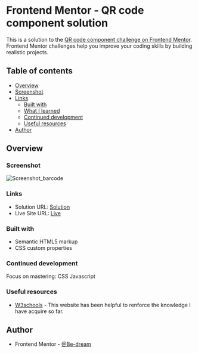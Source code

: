 # Frontend Mentor - QR code component solution

This is a solution to the [QR code component challenge on Frontend Mentor](https://www.frontendmentor.io/challenges/qr-code-component-iux_sIO_H). Frontend Mentor challenges help you improve your coding skills by building realistic projects. 

## Table of contents

- [Overview](#Overview)
- [Screenshot](#Screenshot)
- [Links](#links)
  - [Built with](#Built-with)
  - [What I learned](#what-i-learned)
  - [Continued development](#continued-development)
  - [Useful resources](#Useful-resources)
- [Author](#Author)


## Overview


### Screenshot
![Screenshot_barcode](https://user-images.githubusercontent.com/102902875/180748062-6843b172-135d-4cfb-9ef9-f72ca189f9a3.png)


### Links

- Solution URL: [Solution](https://github.com/Be-dream/Be-dream.github.io/blob/main/index.html)
- Live Site URL: [Live](https://be-dream.github.io/)


### Built with

- Semantic HTML5 markup
- CSS custom properties


### Continued development
Focus on mastering:
CSS 
Javascript


### Useful resources

- [W3schools](https://www.w3schools.com/css/default.asp) - This website has been helpful to renforce the knowledge I have acquire so far. 

## Author

- Frontend Mentor - [@Be-dream](https://www.frontendmentor.io/profile/Be-dream)


